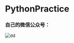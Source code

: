 # PythonPractice

### 自己的微信公众号：
![dd](https://raw.githubusercontent.com/octans/PythonPractice/master/qrcode_for_gh_61c6224cfae9_258.jpg)
